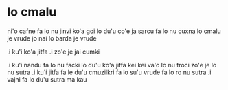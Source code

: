 # lo cmalu
ni'o cafne fa lo nu jinvi ko'a goi lo du'u co'e ja sarcu fa lo nu cuxna lo cmalu je vrude jo nai lo barda je vrude

.i ku'i ko'a jitfa  .i zo'e je jai cumki

.i ku'i nandu fa lo nu facki lo du'u ko'a jitfa kei kei va'o lo nu troci zo'e je lo nu sutra  .i ku'i jitfa fa le du'u cmuzilkri fa lo su'u vrude fa lo ro nu sutra  .i vajni fa lo du'u sutra ma kau
